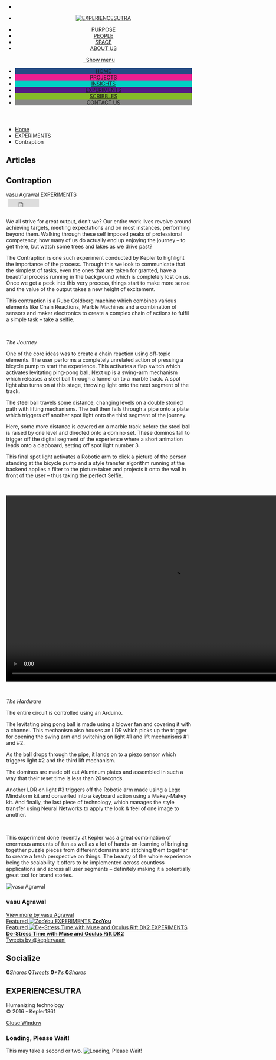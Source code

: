<!DOCTYPE html>

<!--[if IE 7]>
<html class="ie ie7" lang="en">
<![endif]-->
<!--[if IE 8]>
<html class="ie ie8" lang="en">
<![endif]-->
<!--[if !(IE 7) | !(IE 8)  ]><!-->
<!-- BEGIN html -->

<html lang="en" xmlns="http://www.w3.org/1999/xhtml">
<!--<![endif]-->
<!-- BEGIN head -->
<head>
<!-- Title -->
<title>Contraption | EXPERIENCESUTRA</title>
<!-- Meta Tags -->
<meta content="text/html; charset=utf-8" http-equiv="content-type"/>
<meta content="width=device-width, initial-scale=1, maximum-scale=1" name="viewport"/>
<!--[if lte IE 10]>
		<meta http-equiv="X-UA-Compatible" content="IE=Edge,chrome=1" />
		<![endif]-->
<!-- Favicon -->
<link href="http://experiencesutra.com/wp-content/themes/tresor-theme/images/favicon.ico" rel="shortcut icon" type="image/x-icon"/>
<link href="http://experiencesutra.com/feed/" rel="alternate" title="EXPERIENCESUTRA latest posts" type="application/rss+xml"/>
<link href="http://experiencesutra.com/comments/feed/" rel="alternate" title="EXPERIENCESUTRA latest comments" type="application/rss+xml"/>
<link href="http://experiencesutra.com/xmlrpc.php" rel="pingback"/>
<!-- Meta Tags for twitter cards -->
<meta content="summary_large_image" name="twitter:card"/>
<meta content="@keplervaaani" name="twitter:site"/>
<meta content="Contraption" name="twitter:title"/>
<meta content="" name="twitter:description"/>
<meta content="http://experiencesutra.com/wp-content/uploads/2018/01/Pic_for-Blogpost-640x480_c.jpg" name="twitter:image:src"/>
<!-- Meta Tags for facebook open graph -->
<meta content="http://experiencesutra.com/experiments/contraption/" property="og:url"/>
<meta content="article" property="og:type"/>
<meta content="Contraption" property="og:title"/>
<meta content="http://experiencesutra.com/wp-content/uploads/2018/01/Pic_for-Blogpost-640x480_c.jpg" property="og:image"/>
<meta content="" property="og:description"/>
<meta content="EXPERIENCESUTRA" property="og:site_name"/>
<meta content="1516693629" property="og:updated_time"/>
<meta content="1516665600" property="article:published_time"/>
<meta content="EXPERIMENTS" property="article:section"/>
<title>Contraption | EXPERIENCESUTRA</title>
<link href="http://experiencesutra.com/feed/" rel="alternate" title="EXPERIENCESUTRA » Feed" type="application/rss+xml"/>
<link href="http://experiencesutra.com/comments/feed/" rel="alternate" title="EXPERIENCESUTRA » Comments Feed" type="application/rss+xml"/>
<link href="http://experiencesutra.com/experiments/contraption/feed/" rel="alternate" title="EXPERIENCESUTRA » Contraption Comments Feed" type="application/rss+xml"/>
<script type="text/javascript">
			window._wpemojiSettings = {"baseUrl":"http:\/\/s.w.org\/images\/core\/emoji\/72x72\/","ext":".png","source":{"concatemoji":"http:\/\/experiencesutra.com\/wp-includes\/js\/wp-emoji-release.min.js?ver=4.2.2"}};
			!function(a,b,c){function d(a){var c=b.createElement("canvas"),d=c.getContext&&c.getContext("2d");return d&&d.fillText?(d.textBaseline="top",d.font="600 32px Arial","flag"===a?(d.fillText(String.fromCharCode(55356,56812,55356,56807),0,0),c.toDataURL().length>3e3):(d.fillText(String.fromCharCode(55357,56835),0,0),0!==d.getImageData(16,16,1,1).data[0])):!1}function e(a){var c=b.createElement("script");c.src=a,c.type="text/javascript",b.getElementsByTagName("head")[0].appendChild(c)}var f,g;c.supports={simple:d("simple"),flag:d("flag")},c.DOMReady=!1,c.readyCallback=function(){c.DOMReady=!0},c.supports.simple&&c.supports.flag||(g=function(){c.readyCallback()},b.addEventListener?(b.addEventListener("DOMContentLoaded",g,!1),a.addEventListener("load",g,!1)):(a.attachEvent("onload",g),b.attachEvent("onreadystatechange",function(){"complete"===b.readyState&&c.readyCallback()})),f=c.source||{},f.concatemoji?e(f.concatemoji):f.wpemoji&&f.twemoji&&(e(f.twemoji),e(f.wpemoji)))}(window,document,window._wpemojiSettings);
		</script>
<style type="text/css">
img.wp-smiley,
img.emoji {
	display: inline !important;
	border: none !important;
	box-shadow: none !important;
	height: 1em !important;
	width: 1em !important;
	margin: 0 .07em !important;
	vertical-align: -0.1em !important;
	background: none !important;
	padding: 0 !important;
}
</style>
<link href="http://experiencesutra.com/wp-content/plugins/pagepost-specific-social-share-buttons/ppss_style.css?ver=4.2.2" id="ppss_style-css" media="all" rel="stylesheet" type="text/css"/>
<link href="http://experiencesutra.com/wp-content/plugins/easy-twitter-feed-widget/easy-twitter-feed-widget.css?ver=4.2.2" id="kamn-css-easy-twitter-feed-widget-css" media="all" rel="stylesheet" type="text/css"/>
<link href="http://fonts.googleapis.com/css?family=Open+Sans&amp;subset=latin&amp;ver=4.2.2" id="google-fonts-1-css" media="all" rel="stylesheet" type="text/css"/>
<link href="http://experiencesutra.com/wp-content/themes/tresor-theme/css/reset.css?ver=4.2.2" id="reset-css" media="all" rel="stylesheet" type="text/css"/>
<link href="http://experiencesutra.com/wp-content/themes/tresor-theme/css/animate.css?ver=4.2.2" id="animate-css" media="all" rel="stylesheet" type="text/css"/>
<link href="http://experiencesutra.com/wp-content/plugins/js_composer/assets/lib/bower/font-awesome/css/font-awesome.min.css?ver=4.7.4" id="font-awesome-css" media="screen" rel="stylesheet" type="text/css"/>
<link href="http://experiencesutra.com/wp-content/themes/tresor-theme/css/weather-icons.min.css?ver=4.2.2" id="weather-icons-css" media="all" rel="stylesheet" type="text/css"/>
<link href="http://experiencesutra.com/wp-content/themes/tresor-theme/css/dat-menu.css?ver=4.2.2" id="dat-menu-css" media="all" rel="stylesheet" type="text/css"/>
<link href="http://experiencesutra.com/wp-content/themes/tresor-theme/css/main-stylesheet.css?ver=4.2.2" id="main-stylesheet-css" media="all" rel="stylesheet" type="text/css"/>
<link href="http://experiencesutra.com/wp-content/themes/tresor-theme/css/ot-lightbox.css?ver=4.2.2" id="lightbox-css" media="all" rel="stylesheet" type="text/css"/>
<link href="http://experiencesutra.com/wp-content/themes/tresor-theme/css/shortcodes.css?ver=4.2.2" id="shortcodes-css" media="all" rel="stylesheet" type="text/css"/>
<link href="http://experiencesutra.com/wp-content/themes/tresor-theme/css/responsive.css?ver=4.2.2" id="responsive-css" media="all" rel="stylesheet" type="text/css"/>
<link href="http://experiencesutra.com/wp-admin/admin-ajax.php?action=ot_dynamic_css&amp;ver=4.2.2" id="dynamic-css-css" media="all" rel="stylesheet" type="text/css"/>
<link href="http://experiencesutra.com/wp-content/themes/tresor-theme/style.css?ver=4.2.2" id="style-css" media="all" rel="stylesheet" type="text/css"/>
<script type="text/javascript">
/* <![CDATA[ */
var ot = {"THEME_NAME":"tresor","THEME_FULL_NAME":"Tresor","adminUrl":"http:\/\/experiencesutra.com\/wp-admin\/admin-ajax.php","gallery_id":"","galleryCat":"","imageUrl":"http:\/\/experiencesutra.com\/wp-content\/themes\/tresor-theme\/images\/","cssUrl":"http:\/\/experiencesutra.com\/wp-content\/themes\/tresor-theme\/css\/","themeUrl":"http:\/\/experiencesutra.com\/wp-content\/themes\/tresor-theme"};
/* ]]> */
</script>
<script src="http://experiencesutra.com/wp-includes/js/jquery/jquery.js?ver=1.11.2" type="text/javascript"></script>
<script src="http://experiencesutra.com/wp-includes/js/jquery/jquery-migrate.min.js?ver=1.2.1" type="text/javascript"></script>
<script src="http://experiencesutra.com/wp-admin/admin-ajax.php?action=ot_dynamic_js&amp;ver=1" type="text/javascript"></script>
<link href="http://experiencesutra.com/xmlrpc.php?rsd" rel="EditURI" title="RSD" type="application/rsd+xml"/>
<link href="http://experiencesutra.com/wp-includes/wlwmanifest.xml" rel="wlwmanifest" type="application/wlwmanifest+xml"/>
<link href="http://experiencesutra.com/insights/how-can-blockchain-help-aadhaar-ensure-privacy-and-transparency/" rel="prev" title="How Can Blockchain Help Aadhaar Ensure Privacy and Transparency?"/>
<link href="http://experiencesutra.com/insights/block-chain-as-retail-loyalty-solution/" rel="next" title="Block-chain as Retail loyalty Solution"/>
<meta content="WordPress 4.2.2" name="generator"/>
<link href="http://experiencesutra.com/experiments/contraption/" rel="canonical"/>
<link href="http://experiencesutra.com/?p=683" rel="shortlink"/>
<script type="text/javascript">
var _gaq = _gaq || [];
_gaq.push(['_setAccount', 'UA-63333235-1']);
_gaq.push(['_trackPageview']);
(function() {
var ga = document.createElement('script'); ga.type = 'text/javascript'; ga.async = true;
ga.src = ('https:' == document.location.protocol ? 'https://ssl' : 'http://www') + '.google-analytics.com/ga.js';
var s = document.getElementsByTagName('script')[0]; s.parentNode.insertBefore(ga, s);
})();
</script>
<!-- Facebook Like Thumbnail -->
<link href="http://experiencesutra.com/wp-content/uploads/2018/01/Pic_for-Blogpost.jpg" rel="image_src"/>
<!-- End Facebook Like Thumbnail -->
<meta content="Powered by Visual Composer - drag and drop page builder for WordPress." name="generator"/>
<!--[if lte IE 9]><link rel="stylesheet" type="text/css" href="http://experiencesutra.com/wp-content/plugins/js_composer/assets/css/vc_lte_ie9.css" media="screen"><![endif]--><!--[if IE  8]><link rel="stylesheet" type="text/css" href="http://experiencesutra.com/wp-content/plugins/js_composer/assets/css/vc-ie8.css" media="screen"><![endif]--><noscript><style> .wpb_animate_when_almost_visible { opacity: 1; }</style></noscript>
<!-- END head -->
</head>
<!-- BEGIN body -->
<body class="single single-post postid-683 single-format-standard ot-menu-will-follow wpb-js-composer js-comp-ver-4.7.4 vc_responsive">
<!-- BEGIN .boxed -->
<div class="boxed">
<!-- BEGIN .header -->
<header class="header">
<!-- BEGIN .top-menu -->
<div class="top-menu">
<div class="wrapper">
<ul class="right">
<li><a href="https://twitter.com/keplervaani" target="_blank"><i class="fa fa-twitter"></i></a></li> </ul>
<div class="menu-top-menu-2-container">
<ul class="load-responsive"><li class="menu-item menu-item-type-post_type menu-item-object-page single" id="menu-item-301"><a class="logo" href="http://experiencesutra.com/">
<img alt="EXPERIENCESUTRA" data-ot-retina="/wp-content/themes/tresor-theme/images/logo.png" src="/wp-content/themes/tresor-theme/images/logo.png"/>
</a></li>
</ul>
</div>
<div class="menu-top-menu-container"><ul class="load-responsive" rel="Top Menu"><li class="menu-item menu-item-type-post_type menu-item-object-page single" id="menu-item-349"><a href="http://experiencesutra.com/purpose/">PURPOSE</a></li>
<li class="menu-item menu-item-type-post_type menu-item-object-page single" id="menu-item-354"><a href="http://experiencesutra.com/people/">PEOPLE</a></li>
<li class="menu-item menu-item-type-post_type menu-item-object-gallery single" id="menu-item-420"><a href="http://experiencesutra.com/gallery/space/">SPACE</a></li>
<li class="menu-item menu-item-type-post_type menu-item-object-page single" id="menu-item-355"><a href="http://experiencesutra.com/about-us/">ABOUT US</a></li>
</ul></div>
</div>
<!-- END .top-menu -->
</div>
<div class="main-menu-wrapper will-follow">
<!-- BEGIN .main-menu -->
<nav class="main-menu">
<div class="wrapper wrapper-wide">
<a class="responsive-menu-button" href="#dat-menu"><i class="fa fa-bars"></i>&nbsp;&nbsp;Show menu</a>
<ul class="load-responsive" rel="Main Menu"><li class="normal-drop no-description menu-item menu-item-type-post_type menu-item-object-page" id="menu-item-413" style="background: #264C84; "><a href="http://experiencesutra.com/">HOME</a></li>
<li class="normal-drop no-description menu-item menu-item-type-taxonomy menu-item-object-category" id="menu-item-336" style="background: #ee1e90; "><a href="http://experiencesutra.com/category/projects/">PROJECTS</a></li>
<li class="normal-drop no-description menu-item menu-item-type-taxonomy menu-item-object-category" id="menu-item-335" style="background: #01d0c4; "><a href="http://experiencesutra.com/category/insights/">INSIGHTS</a></li>
<li class="normal-drop no-description menu-item menu-item-type-taxonomy menu-item-object-category current-post-ancestor current-menu-parent current-post-parent" id="menu-item-338" style="background: #551984; "><a href="http://experiencesutra.com/category/experiments/">EXPERIMENTS</a></li>
<li class="normal-drop no-description menu-item menu-item-type-taxonomy menu-item-object-category" id="menu-item-337" style="background: #84B929; "><a href="http://experiencesutra.com/category/scribbles/">SCRIBBLES</a></li>
<li class="normal-drop no-description menu-item menu-item-type-post_type menu-item-object-page" id="menu-item-342" style="background: #878787; "><a href="http://experiencesutra.com/contact-us/">CONTACT US</a></li>
</ul> </div>
<!-- END .main-menu -->
</nav>
</div>
<!-- END .header -->
</header>
<!-- BEGIN .content -->
<div class="content has-sidebar sidebar-right">
<div class="sidebar-background-light"></div>
<!-- BEGIN .breadcrumbs -->
<div class="breadcrumbs">
<div class="wrapper">
<ul class="right"><li><a href="http://experiencesutra.com">Home</a></li> <li><a href="http://experiencesutra.com/category/experiments/">EXPERIMENTS</a></li><li>Contraption</li></ul>
<h2>
									Articles								</h2>
</div>
<!-- END .breadcrumbs -->
</div>
<div class="header-photo" style="background-image: url(http://experiencesutra.com/wp-content/uploads/2018/01/Pic_for-Blogpost-1920x600_c.jpg);">
<div class="wrapper">
<div class="header-photo-inner">
<h2>Contraption</h2>
<div class="header-photo-meta">
<a class="meta-p" href="http://experiencesutra.com/author/vagrawal9/" rel="author" title="Posts by vasu Agrawal">vasu Agrawal</a> <span class="meta-p">
<a href="http://experiencesutra.com/category/experiments/">EXPERIMENTS</a> </span>
</div>
</div>
</div>
<!-- END .header-photo -->
</div>
<!-- BEGIN .wrapper -->
<div class="wrapper">
<!-- BEGIN .main-content-area -->
<div class="main-content-area">
<!-- BEGIN .main-block -->
<div class="main-block">
<div class="main-content shortcode-content post-683 post type-post status-publish format-standard has-post-thumbnail hentry category-experiments">
<div class="bottomcontainerBox" style="background-color:transparent;">
<div style="float:left; width:85px;padding-right:10px; margin:4px 4px 4px 4px;height:30px;">
<iframe allowtransparency="true" frameborder="0" scrolling="no" src="http://www.facebook.com/plugins/like.php?href=http%3A%2F%2Fexperiencesutra.com%2Fexperiments%2Fcontraption%2F&amp;layout=button_count&amp;show_faces=false&amp;width=85&amp;action=like&amp;font=verdana&amp;colorscheme=light&amp;height=21" style="border:none; overflow:hidden; width:85px; height:21px;"></iframe></div>
<div style="float:left; width:95px;padding-right:10px; margin:4px 4px 4px 4px;height:30px;">
<a class="twitter-share-button" data-count="horizontal" data-text="Contraption" data-url="http://experiencesutra.com/experiments/contraption/" href="http://twitter.com/share"></a>
</div><div style="float:left; width:105px;padding-right:10px; margin:4px 4px 4px 4px;height:30px;"><script data-counter="right" data-url="http://experiencesutra.com/experiments/contraption/" type="in/share"></script></div><div style="float:left; width:105px;padding-right:10px; margin:4px 4px 4px 4px;height:30px;"><a class="pin-it-button" count-layout="horizontal" href="http://pinterest.com/pin/create/button/?url=http://experiencesutra.com/experiments/contraption/&amp;media=http://experiencesutra.com/wp-content/uploads/2018/01/Pic_for-Blogpost.jpg"></a></div>
</div><div style="clear:both"></div><div style="padding-bottom:4px;"></div><p>We all strive for great output, don’t we? Our entire work lives revolve around achieving targets, meeting expectations and on most instances, performing beyond them. Walking through these self imposed peaks of professional competency, how many of us do actually end up enjoying the journey – to get there, but watch some trees and lakes as we drive past?</p>
<p>The Contraption is one such experiment conducted by Kepler to highlight the importance of the process. Through this we look to communicate that the simplest of tasks, even the ones that are taken for granted, have a beautiful process running in the background which is completely lost on us. Once we get a peek into this very process, things start to make more sense and the value of the output takes a new height of excitement.</p>
<p>This contraption is a Rube Goldberg machine which combines various elements like Chain Reactions, Marble Machines and a combination of sensors and maker electronics to create a complex chain of actions to fulfil a simple task – take a selfie.</p>
<p>&nbsp;</p>
<p><em>The Journey</em></p>
<p>One of the core ideas was to create a chain reaction using off-topic elements. The user performs a completely unrelated action of pressing a bicycle pump to start the experience. This activates a flap switch which activates levitating ping-pong ball. Next up is a swing-arm mechanism which releases a steel ball through a funnel on to a marble track. A spot light also turns on at this stage, throwing light onto the next segment of the track.</p>
<p>The steel ball travels some distance, changing levels on a double storied path with lifting mechanisms. The ball then falls through a pipe onto a plate which triggers off another spot light onto the third segment of the journey.</p>
<p>Here, some more distance is covered on a marble track before the steel ball is raised by one level and directed onto a domino set. These dominos fall to trigger off the digital segment of the experience where a short animation leads onto a clapboard, setting off spot light number 3.</p>
<p>This final spot light activates a Robotic arm to click a picture of the person standing at the bicycle pump and a style transfer algorithm running at the backend applies a filter to the picture taken and projects it onto the wall in front of the user – thus taking the perfect Selfie.</p>
<p>&nbsp;</p>
<div class="wp-video" style="width: 900px; "><!--[if lt IE 9]><script>document.createElement('video');</script><![endif]-->
<video class="wp-video-shortcode" controls="controls" height="506" id="video-683-1" preload="metadata" width="900"><source src="http://experiencesutra.com/wp-content/uploads/2018/01/Contraption_for-Blogpost.m4v?_=1" type="video/mp4"/><a href="http://experiencesutra.com/wp-content/uploads/2018/01/Contraption_for-Blogpost.m4v">http://experiencesutra.com/wp-content/uploads/2018/01/Contraption_for-Blogpost.m4v</a></video></div>
<p>&nbsp;</p>
<p><em>The Hardware</em></p>
<p>The entire circuit is controlled using an Arduino.</p>
<p>The levitating ping pong ball is made using a blower fan and covering it with a channel. This mechanism also houses an LDR which picks up the trigger for opening the swing arm and switching on light #1 and lift mechanisms #1 and #2.</p>
<p>As the ball drops through the pipe, it lands on to a piezo sensor which triggers light #2 and the third lift mechanism.</p>
<p>The dominos are made off cut Aluminum plates and assembled in such a way that their reset time is less than 20seconds.</p>
<p>Another LDR on light #3 triggers off the Robotic arm made using a Lego Mindstorm kit and converted into a keyboard action using a Makey-Makey kit. And finally, the last piece of technology, which manages the style transfer using Neural Networks to apply the look &amp; feel of one image to another.</p>
<p>&nbsp;</p>
<p>This experiment done recently at Kepler was a great combination of enormous amounts of fun as well as a lot of hands-on-learning of bringing together puzzle pieces from different domains and stitching them together to create a fresh perspective on things. The beauty of the whole experience being the scalability it offers to be implemented across countless applications and across all user segments – definitely making it a potentially great tool for brand stories.</p>
</div>
<!-- BEGIN .white-box -->
<div class="main-content white-box">
<!-- BEGIN .about-author -->
<div class="about-author">
<div class="author-avatar left">
<img alt="vasu Agrawal" data-ot-retina="http://2.gravatar.com/avatar/55d6e9d5d2d5e5699239c3afa99af9ee?s=200&amp;d=mm&amp;r=g" src="http://2.gravatar.com/avatar/55d6e9d5d2d5e5699239c3afa99af9ee?s=100&amp;d=mm&amp;r=g">
</img></div>
<div class="author-content">
<div class="author-socials right">
</div>
<h3>vasu Agrawal</h3>
<p></p>
<a class="read-more" href="http://experiencesutra.com/author/vagrawal9/">
<i class="fa fa-file-text-o"></i>View more by vasu Agrawal				</a>
</div>
<!-- END .about-author -->
</div>
<!-- END .white-box -->
</div>
<!-- END .main-block -->
</div>
<!-- BEGIN .main-block -->
<div class="main-block">
<div class="main-content article-layout-1 lets-do-2">
<div class="item">
<a href="http://experiencesutra.com/experiments/zooyou/">
<span class="item-header">Featured</span>
<span class="item-image">
<img alt="ZooYou" data-ot-retina="http://experiencesutra.com/wp-content/uploads/2015/12/Zooyou-794x620_c.png" src="http://experiencesutra.com/wp-content/uploads/2015/12/Zooyou-397x310_c.png"/> </span>
<span class="item-content">
<span class="meta-cat">EXPERIMENTS</span>
<strong>ZooYou</strong>
<span class="meta-items">
</span>
</span>
</a>
</div>
<div class="item">
<a href="http://experiencesutra.com/experiments/de-stress-time-with-choosemuse-headband-and-oculus-rift-dk2/">
<span class="item-header">Featured</span>
<span class="item-image">
<img alt="De-Stress Time with Muse and Oculus Rift DK2" data-ot-retina="http://experiencesutra.com/wp-content/uploads/2017/08/brainwavefrequencies_v2crop1-794x620_c.png" src="http://experiencesutra.com/wp-content/uploads/2017/08/brainwavefrequencies_v2crop1-397x310_c.png"/> </span>
<span class="item-content">
<span class="meta-cat">EXPERIMENTS</span>
<strong>De-Stress Time with Muse and Oculus Rift DK2</strong>
<span class="meta-items">
</span>
</span>
</a>
</div>
</div>
<!-- END .main-block -->
</div>
<!-- END .main-content-area -->
</div>
<!-- BEGIN #sidebar -->
<aside class="ot-scrollnimate sidebar-light-scheme" data-animation="fadeInUpSmall" id="sidebar">
<div class="sidebar-fixed">
<div class="widget-1 first widget"> <div class="widget-easy-twitter-feed-widget-global-wrapper">
<div class="widget-easy-twitter-feed-widget-container">
<div class="widget-easy-twitter-feed-widget-row">
<div class="widget-easy-twitter-feed-widget-col">
<div class="twitterwidget widget-easy-twitter-feed-widget-kamn-2">
<a class="twitter-timeline" data-border-color="" data-chrome="nofooter   transparent" data-link-color="" data-screen-name="keplervaani" data-show-replies="false" data-theme="light" data-widget-id="666937073337667584" height="350" href="https://twitter.com/twitterdev" width="300">Tweets by @keplervaani</a>
</div>
</div>
</div>
</div> <!-- End .widget-global-wrapper -->
</div>
</div>
<div class="widget-2 last widget"> <h2>Socialize</h2> <div class="w-socialize">
<div class="soc-flippers">
<a class="soc-flipper flip-facebook ot-share" data-url="http://experiencesutra.com" href="http://www.facebook.com/sharer/sharer.php?u=http://experiencesutra.com">
<span class="card">
<span class="front"><i class="fa fa-facebook"></i></span>
<span class="back"><strong class="count">0</strong><i>Shares</i></span>
</span>
</a>
<a class="soc-flipper flip-twitter ot-tweet" data-hashtags="" data-text="EXPERIENCESUTRA+-+Humanizing+Technology" data-url="http://experiencesutra.com" data-via="keplervaaani" href="#">
<span class="card">
<span class="front"><i class="fa fa-twitter"></i></span>
<span class="back"><strong class="count">0</strong><i>Tweets</i></span>
</span>
</a>
<a class="soc-flipper flip-google ot-pluss" href="https://plus.google.com/share?url=http://experiencesutra.com">
<span class="card">
<span class="front"><i class="fa fa-google-plus"></i></span>
<span class="back"><strong class="count">0</strong><i>+1's</i></span>
</span>
</a>
<a class="soc-flipper flip-linkedin ot-link" data-url="http://experiencesutra.com" href="http://www.linkedin.com/shareArticle?mini=true&amp;url=http://experiencesutra.com&amp;title=EXPERIENCESUTRA+-+Humanizing+Technology">
<span class="card">
<span class="front"><i class="fa fa-linkedin"></i></span>
<span class="back"><strong class="count">0</strong><i>Shares</i></span>
</span>
</a>
</div>
</div>
</div>
</div>
<!-- END #sidebar -->
</aside>
<!-- END .wrapper -->
</div>
<!-- BEGIN .content -->
</div>
<!-- BEGIN .footer -->
<footer class="footer">
<!-- BEGIN .wrapper -->
<div class="wrapper">
<div class="footer-widgets">
<!-- BEGIN .footer-widget-left -->
<div class="footer-widget-left">
<!-- END .footer-widget-left -->
</div>
<!-- BEGIN .footer-widget-middle -->
<div class="footer-widget-middle">
<!-- END .footer-widget-middle -->
</div>
<!-- BEGIN .footer-widget-right -->
<div class="footer-widget-right">
<!-- END .footer-widget-right -->
</div>
</div>
<!-- END .wrapper -->
</div>
<div class="footer-bottom">
<!-- BEGIN .wrapper -->
<div class="wrapper">
<div class="footer-bottom-inner">
<h2 class="footer-logo left">EXPERIENCESUTRA</h2>
<p>Humanizing technology <br/>
© 2016 - Kepler186f</p>
</div>
<!-- END .wrapper -->
</div>
</div>
<!-- END .footer -->
</footer>
<!-- END .boxed -->
</div>
<div class="lightbox">
<div class="lightcontent-loading">
<a class="light-close" href="#" onclick="javascript:lightboxclose();"><i class="fa fa-times"></i>Close Window</a>
<div class="loading-box">
<h3>Loading, Please Wait!</h3>
<span>This may take a second or two.</span>
<span class="loading-image"><img alt="Loading, Please Wait!" src="http://experiencesutra.com/wp-content/themes/tresor-theme/images/loading.gif" title="Loading, Please Wait!"/></span>
</div>
</div>
<div class="lightcontent"></div>
</div>
<!--[if lte IE 9]><script src="http://experiencesutra.com/wp-content/themes/tresor-theme/js/ie-fix.js.js"></script><![endif]--><link href="http://experiencesutra.com/wp-includes/js/mediaelement/mediaelementplayer.min.css?ver=2.16.2" id="mediaelement-css" media="all" rel="stylesheet" type="text/css"/>
<link href="http://experiencesutra.com/wp-includes/js/mediaelement/wp-mediaelement.css?ver=4.2.2" id="wp-mediaelement-css" media="all" rel="stylesheet" type="text/css"/>
<script src="http://platform.twitter.com/widgets.js?ver=4.2.2" type="text/javascript"></script>
<script src="http://platform.linkedin.com/in.js?ver=4.2.2" type="text/javascript"></script>
<script src="http://assets.pinterest.com/js/pinit.js?ver=4.2.2" type="text/javascript"></script>
<script src="http://experiencesutra.com/wp-includes/js/jquery/ui/effect.min.js?ver=1.11.4" type="text/javascript"></script>
<script src="http://experiencesutra.com/wp-includes/js/jquery/ui/effect-slide.min.js?ver=1.11.4" type="text/javascript"></script>
<script src="http://experiencesutra.com/wp-content/themes/tresor-theme/js/admin/jquery.c00kie.js?ver=1.0" type="text/javascript"></script>
<script src="http://experiencesutra.com/wp-content/themes/tresor-theme/js/theme-scripts.js?ver=4.2.2" type="text/javascript"></script>
<script src="http://experiencesutra.com/wp-content/themes/tresor-theme/js/iscroll.js?ver=4.2.2" type="text/javascript"></script>
<script src="http://experiencesutra.com/wp-content/themes/tresor-theme/js/modernizr.custom.50878.js?ver=4.2.2" type="text/javascript"></script>
<script src="http://experiencesutra.com/wp-content/themes/tresor-theme/js/dat-menu.js?ver=4.2.2" type="text/javascript"></script>
<script src="http://experiencesutra.com/wp-content/themes/tresor-theme/js/ot-lightbox.js?ver=4.2.2" type="text/javascript"></script>
<script src="http://experiencesutra.com/wp-content/themes/tresor-theme/js/jquery.event.move.js?ver=1.3.1" type="text/javascript"></script>
<script src="http://experiencesutra.com/wp-content/themes/tresor-theme/js/jquery.event.swipe.js?ver=4.2.2" type="text/javascript"></script>
<script src="http://experiencesutra.com/wp-content/themes/tresor-theme/js/jquery.md5.js?ver=4.2.2" type="text/javascript"></script>
<script src="http://experiencesutra.com/wp-includes/js/comment-reply.min.js?ver=4.2.2" type="text/javascript"></script>
<script src="http://experiencesutra.com/wp-content/themes/tresor-theme/js/ot_gallery.js?ver=1.0" type="text/javascript"></script>
<script src="http://experiencesutra.com/wp-content/themes/tresor-theme/js/scripts.js?ver=1.0" type="text/javascript"></script>
<script src="http://experiencesutra.com/wp-content/themes/tresor-theme/js/tresor.js?ver=1.0.0" type="text/javascript"></script>
<script src="http://experiencesutra.com/wp-content/plugins/easy-twitter-feed-widget/lib/js/widget-easy-twitter-feed-widget.js?ver=1.0" type="text/javascript"></script>
<script type="text/javascript">
/* <![CDATA[ */
var mejsL10n = {"language":"en","strings":{"Close":"Close","Fullscreen":"Fullscreen","Download File":"Download File","Download Video":"Download Video","Play\/Pause":"Play\/Pause","Mute Toggle":"Mute Toggle","None":"None","Turn off Fullscreen":"Turn off Fullscreen","Go Fullscreen":"Go Fullscreen","Unmute":"Unmute","Mute":"Mute","Captions\/Subtitles":"Captions\/Subtitles"}};
var _wpmejsSettings = {"pluginPath":"\/wp-includes\/js\/mediaelement\/"};
/* ]]> */
</script>
<script src="http://experiencesutra.com/wp-includes/js/mediaelement/mediaelement-and-player.min.js?ver=2.16.2" type="text/javascript"></script>
<script src="http://experiencesutra.com/wp-includes/js/mediaelement/wp-mediaelement.js?ver=4.2.2" type="text/javascript"></script>
<!-- END body -->
</body>
<!-- END html -->
</html>